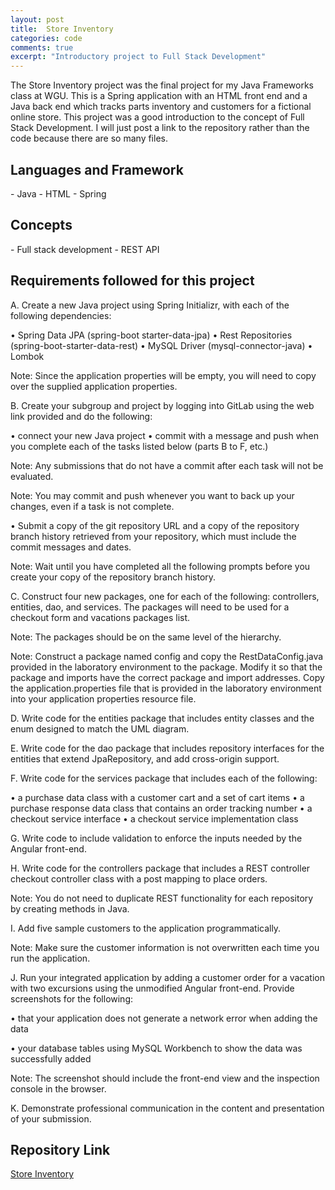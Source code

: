 ```yaml
---
layout: post
title:  Store Inventory
categories: code
comments: true
excerpt: "Introductory project to Full Stack Development" 
---
```

The Store Inventory project was the final project for my Java Frameworks class at WGU. This is a Spring application with an HTML front end and a Java back end which tracks parts inventory and customers for a fictional online store. This project was a good introduction to the concept of Full Stack Development. I will just post a link to the repository rather than the code because there are so many files.

<h2>Languages and Framework</h2>
- Java
- HTML
- Spring

<h2>Concepts</h2>
- Full stack development
- REST API

<h2>Requirements followed for this project</h2>

A.   Create a new Java project using Spring Initializr, with each of the following dependencies:

  • Spring Data JPA (spring-boot starter-data-jpa)
  • Rest Repositories (spring-boot-starter-data-rest)
  • MySQL Driver (mysql-connector-java)
  • Lombok

Note: Since the application properties will be empty, you will need to copy over the supplied application properties.

B.   Create your subgroup and project by logging into GitLab using the web link provided and do the following:

  • connect your new Java project
  • commit with a message and push when you complete each of the tasks listed below (parts B to F, etc.)

Note: Any submissions that do not have a commit after each task will not be evaluated.

Note: You may commit and push whenever you want to back up your changes, even if a task is not complete.

  • Submit a copy of the git repository URL and a copy of the repository branch history retrieved from your repository, which must include the commit messages and dates.

Note: Wait until you have completed all the following prompts before you create your copy of the repository branch history.

C.   Construct four new packages, one for each of the following: controllers, entities, dao, and services. The packages will need to be used for a checkout form and vacations packages list.

Note: The packages should be on the same level of the hierarchy.

Note: Construct a package named config and copy the RestDataConfig.java provided in the laboratory environment to the package. Modify it so that the package and imports have the correct package and import addresses. Copy the application.properties file that is provided in the laboratory environment into your application properties resource file.

D.   Write code for the entities package that includes entity classes and the enum designed to match the UML diagram.

E.   Write code for the dao package that includes repository interfaces for the entities that extend JpaRepository, and add cross-origin support.

F.   Write code for the services package that includes each of the following:

  •    a purchase data class with a customer cart and a set of cart items
  •    a purchase response data class that contains an order tracking number
  •    a checkout service interface
  •    a checkout service implementation class

G.   Write code to include validation to enforce the inputs needed by the Angular front-end.

H.   Write code for the controllers package that includes a REST controller checkout controller class with a post mapping to place orders.

Note: You do not need to duplicate REST functionality for each repository by creating methods in Java.

I.   Add five sample customers to the application programmatically.

Note: Make sure the customer information is not overwritten each time you run the application.

J.   Run your integrated application by adding a customer order for a vacation with two excursions using the unmodified Angular front-end. Provide screenshots for the following:

  • that your application does not generate a network error when adding the data

  • your database tables using MySQL Workbench to show the data was successfully added

Note: The screenshot should include the front-end view and the inspection console in the browser.

K.   Demonstrate professional communication in the content and presentation of your submission.

<h2>Repository Link</h2>

<a href="https://github.com/tlkroll/StoreInventory">Store Inventory</a>